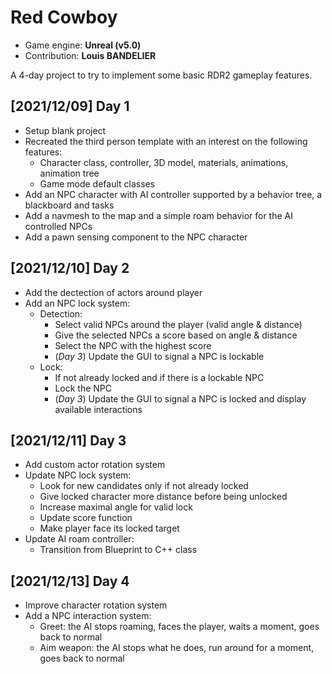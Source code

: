 # Red Cowboy
- Game engine: __Unreal (v5.0)__
- Contribution: __Louis BANDELIER__

A 4-day project to try to implement some basic RDR2 gameplay features.

## [2021/12/09] Day 1
- Setup blank project
- Recreated the third person template with an interest on the following features:
  - Character class, controller, 3D model, materials, animations, animation tree
  - Game mode default classes
- Add an NPC character with AI controller supported by a behavior tree, a blackboard and tasks
- Add a navmesh to the map and a simple roam behavior for the AI controlled NPCs
- Add a pawn sensing component to the NPC character

## [2021/12/10] Day 2
- Add the dectection of actors around player
- Add an NPC lock system:
  - Detection:
    - Select valid NPCs around the player (valid angle & distance)
    - Give the selected NPCs a score based on angle & distance
    - Select the NPC with the highest score
    - (*Day 3*) Update the GUI to signal a NPC is lockable
  - Lock:
    - If not already locked and if there is a lockable NPC
    - Lock the NPC
    - (*Day 3*) Update the GUI to signal a NPC is locked and display available interactions

## [2021/12/11] Day 3
- Add custom actor rotation system
- Update NPC lock system:
  - Look for new candidates only if not already locked
  - Give locked character more distance before being unlocked
  - Increase maximal angle for valid lock
  - Update score function
  - Make player face its locked target
- Update AI roam controller:
  - Transition from Blueprint to C++ class

## [2021/12/13] Day 4
- Improve character rotation system
- Add a NPC interaction system:
  - Greet: the AI stops roaming, faces the player, waits a moment, goes back to normal
  - Aim weapon: the AI stops what he does, run around for a moment, goes back to normal

